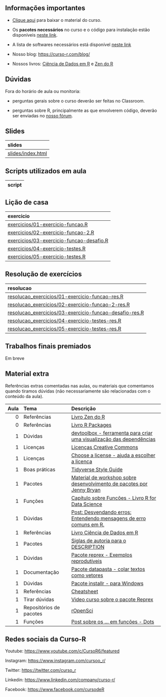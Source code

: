 
<!-- README.md is generated from README.Rmd. Please edit that file -->

## Informações importantes

-   [Clique
    aqui](https://github.com/curso-r/main-pacotes/raw/master/material_do_curso.zip)
    para baixar o material do curso.

-   Os **pacotes necessários** no curso e o código para instalação estão
    disponíveis [neste
    link](https://github.com/curso-r/main-pacotes#pacotes-necess%C3%A1rios).

-   A lista de softwares necessários está disponível [neste
    link](https://curso-r.github.io/main-pacotes/#pr-requisitos)

-   Nosso blog: <https://curso-r.com/blog/>

-   Nossos livros: [Ciência de Dados em R](https://livro.curso-r.com/) e
    [Zen do R](https://curso-r.github.io/zen-do-r/)

## Dúvidas

Fora do horário de aula ou monitoria:

-   perguntas gerais sobre o curso deverão ser feitas no Classroom.

-   perguntas sobre R, principalmente as que envolverem código, deverão
    ser enviadas no [nosso fórum](https://discourse.curso-r.com/).

## Slides

| slides                                                                        |
|:------------------------------------------------------------------------------|
| [slides/index.html](https://curso-r.github.io/main-pacotes/slides/index.html) |

## Scripts utilizados em aula

| script |
|:-------|

## Lição de casa

| exercicio                                                                                                                   |
|:----------------------------------------------------------------------------------------------------------------------------|
| [exercicios/01-exercicio-funcao.R](https://curso-r.github.io/main-pacotes/exercicios/01-exercicio-funcao.R)                 |
| [exercicios/02-exercicio-funcao-2.R](https://curso-r.github.io/main-pacotes/exercicios/02-exercicio-funcao-2.R)             |
| [exercicios/03-exercicio-funcao-desafio.R](https://curso-r.github.io/main-pacotes/exercicios/03-exercicio-funcao-desafio.R) |
| [exercicios/04-exercicio-testes.R](https://curso-r.github.io/main-pacotes/exercicios/04-exercicio-testes.R)                 |
| [exercicios/05-exercicio-testes.R](https://curso-r.github.io/main-pacotes/exercicios/05-exercicio-testes.R)                 |

## Resolução de exercícios

| resolucao                                                                                                                                               |
|:--------------------------------------------------------------------------------------------------------------------------------------------------------|
| [resolucao_exercicios/01-exercicio-funcao-res.R](https://curso-r.github.io/main-pacotes/resolucao_exercicios/01-exercicio-funcao-res.R)                 |
| [resolucao_exercicios/02-exercicio-funcao-2-res.R](https://curso-r.github.io/main-pacotes/resolucao_exercicios/02-exercicio-funcao-2-res.R)             |
| [resolucao_exercicios/03-exercicio-funcao-desafio-res.R](https://curso-r.github.io/main-pacotes/resolucao_exercicios/03-exercicio-funcao-desafio-res.R) |
| [resolucao_exercicios/04-exercicio-testes-res.R](https://curso-r.github.io/main-pacotes/resolucao_exercicios/04-exercicio-testes-res.R)                 |
| [resolucao_exercicios/05-exercicio-testes-res.R](https://curso-r.github.io/main-pacotes/resolucao_exercicios/05-exercicio-testes-res.R)                 |

## Trabalhos finais premiados

Em breve

## Material extra

Referências extras comentadas nas aulas, ou materiais que comentamos
quando tiramos dúvidas (não necessariamente são relacionadas com o
conteúdo da aula).

| Aula | Tema                    | Descrição                                                                                                                          |
|-----:|:------------------------|:-----------------------------------------------------------------------------------------------------------------------------------|
|    0 | Referências             | [Livro Zen do R](https://curso-r.github.io/zen-do-r/)                                                                              |
|    0 | Referências             | [Livro R Packages](https://r-pkgs.org/)                                                                                            |
|    1 | Dúvidas                 | [devtoolbox - ferramenta para criar uma visualização das dependências](https://github.com/martinctc/devtoolbox)                    |
|    1 | Licenças                | [Licenças Creative Commons](https://br.creativecommons.net/licencas/)                                                              |
|    1 | Licenças                | [Choose a license - ajuda a escolher a licença](https://choosealicense.com/)                                                       |
|    1 | Boas práticas           | [Tidyverse Style Guide](https://principles.tidyverse.org/)                                                                         |
|    1 | Pacotes                 | [Material de workshop sobre desenvolvimento de pacotes por Jenny Bryan](https://github.com/jennybc/pkg-dev-tutorial)               |
|    1 | Funções                 | [Capítulo sobre Funcões - Livro R for Data Science](https://r4ds.had.co.nz/functions.html)                                         |
|    1 | Dúvidas                 | [Post: Desvendando erros: Entendendo mensagens de erro comuns em R.](https://blog.curso-r.com/posts/2021-03-29-desvendando-erros/) |
|    1 | Referências             | [Livro Ciência de Dados em R](https://livro.curso-r.com/)                                                                          |
|    1 | Pacotes                 | [Siglas de autoria para o DESCRIPTION](https://r-pkgs.org/description.html#author)                                                 |
|    1 | Dúvidas                 | [Pacote reprex - Exemplos reprodutíveis](https://reprex.tidyverse.org/)                                                            |
|    1 | Documentação            | [Pacote datapasta - colar textos como vetores](https://milesmcbain.github.io/datapasta/)                                           |
|    1 | Dúvidas                 | [Pacote installr - para Windows](https://github.com/talgalili/installr)                                                            |
|    1 | Referências             | [Cheatsheet](https://github.com/rstudio/cheatsheets/raw/master/package-development.pdf)                                            |
|    1 | Tirar dúvidas           | [Video curso sobre o pacote Reprex](https://www.youtube.com/watch?v=IxlGYVnaGXk)                                                   |
|    1 | Repositórios de pacotes | [rOpenSci](https://ropensci.org/packages/all/)                                                                                     |
|    1 | Funções                 | [Post sobre os … em funções - Dots](https://blog.curso-r.com/posts/2021-12-03-tutorial-dots/)                                      |

## Redes sociais da Curso-R

Youtube: <https://www.youtube.com/c/CursoR6/featured>

Instagram: <https://www.instagram.com/cursoo_r/>

Twitter: <https://twitter.com/curso_r>

Linkedin: <https://www.linkedin.com/company/curso-r/>

Facebook: <https://www.facebook.com/cursodeR>
